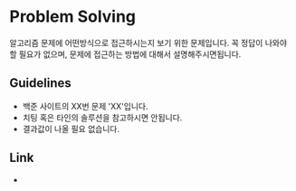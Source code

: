 # Problem Solving

알고리즘 문제에 어떤방식으로 접근하시는지 보기 위한 문제입니다.
꼭 정답이 나와야 할 필요가 없으며, 문제에 접근하는 방법에 대해서 설명해주시면됩니다.

## Guidelines
* 백준 사이트의 XX번 문제 'XX'입니다.
* 치팅 혹은 타인의 솔루션을 참고하시면 안됩니다.
* 결과값이 나올 필요 없습니다.

## Link
* 